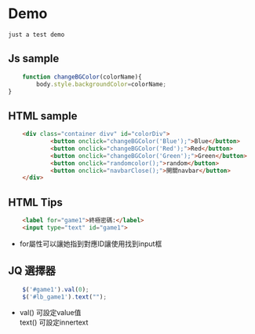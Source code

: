 # Demo
    just a test demo  
 ## Js sample
```javascript
    function changeBGColor(colorName){
        body.style.backgroundColor=colorName;
}
```
## HTML sample
```HTML
    <div class="container divv" id="colorDiv">
            <button onclick="changeBGColor('Blue');">Blue</button>
            <button onclick="changeBGColor('Red');">Red</button>
            <button onclick="changeBGColor('Green');">Green</button>
            <button onclick="randomcolor();">random</button>
            <button onclick="navbarClose();">開關navbar</button>
    </div>
```
## HTML Tips
```HTML
    <label for="game1">終極密碼:</label>
    <input type="text" id="game1">
```
* for屬性可以讓她指到對應ID讓使用找到input框

## JQ 選擇器
```javascript
    $('#game1').val(0);
    $('#lb_game1').text("");
```
* val() 可設定value值  
  text() 可設定innertext